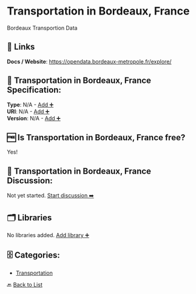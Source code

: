 # Transportation in Bordeaux, France

Bordeaux Transportion Data

##  🔗 Links
**Docs / Website**: https://opendata.bordeaux-metropole.fr/explore/

## 🧬 Transportation in Bordeaux, France Specification:
**Type**: N/A - [Add ➕](https://github.com/apis-list/apis-list/edit/main/apis/transport-for-bordeaux-france/transport-for-bordeaux-france.yaml)  
**URI**: N/A - [Add ➕](https://github.com/apis-list/apis-list/edit/main/apis/transport-for-bordeaux-france/transport-for-bordeaux-france.yaml)  
**Version**: N/A - [Add ➕](https://github.com/apis-list/apis-list/edit/main/apis/transport-for-bordeaux-france/transport-for-bordeaux-france.yaml)

## 🆓 Is Transportation in Bordeaux, France free?
 Yes! 

## 💬 Transportation in Bordeaux, France Discussion:
Not yet started. [Start discussion ➡️](https://github.com/apis-list/apis-list/discussions/new)

## 🗂️ Libraries

No libraries added. [Add library ➕](https://github.com/apis-list/apis-list/edit/main/apis/transport-for-bordeaux-france/transport-for-bordeaux-france.yaml)    


## 🗄️ Categories:
- [Transportation](https://github.com/apis-list/apis-list#transportation-)

🔙  [Back to List](https://github.com/apis-list/apis-list)
